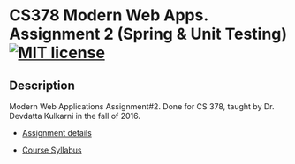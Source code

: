 # CS378 Modern Web Apps. Assignment 2 (Spring & Unit Testing) [![MIT license](https://img.shields.io/badge/license-MIT-lightgrey.svg)](https://https://raw.githubusercontent.com/qirh/CS378-assignment2/master/LICENSE)

## Description
Modern Web Applications Assignment#2. Done for CS 378, taught by Dr. Devdatta Kulkarni in the fall of 2016. 

* [Assignment details](https://github.com/qirh/CS378-assignment2/blob/master/assignment2.pdf)

* [Course Syllabus](https://github.com/qirh/CS378-assignment2/blob/master/syllabus.pdf)
